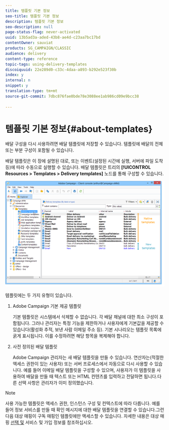 ```yaml
---
title: 템플릿 기본 정보
seo-title: 템플릿 기본 정보
description: 템플릿 기본 정보
seo-description: null
page-status-flag: never-activated
uuid: 13b5ad3a-aded-43b8-ae4d-c23aa7bc17bd
contentOwner: sauviat
products: SG_CAMPAIGN/CLASSIC
audience: delivery
content-type: reference
topic-tags: using-delivery-templates
discoiquuid: 22e289d0-c33c-4daa-a893-b292e523f30b
index: y
internal: n
snippet: y
translation-type: tm+mt
source-git-commit: 7dbc876fae0bde78e3088ee1ab986cd09e9bcc38

---
```



# 템플릿 기본 정보{#about-templates}

배달 구성을 다시 사용하려면 배달 템플릿에 저장할 수 있습니다. 템플릿에 배달의 전체 또는 부분 구성이 포함될 수 있습니다.

배달 템플릿은 이 장에 설명된 대로, 또는 이벤트(설정된 시간에 실행, 서버에 파일 도착 등)에 따라 수동으로 실행할 수 있습니다. 배달 템플릿은 트리의 **[!UICONTROL Resources > Templates > Delivery templates]** 노드를 통해 구성할 수 있습니다.

![](assets/s_user_template_list.png)

템플릿에는 두 가지 유형이 있습니다.

1. Adobe Campaign 기본 제공 템플릿

   기본 템플릿은 시스템에서 삭제할 수 없습니다. 각 배달 채널에 대한 최소 구성이 포함됩니다. 그러나 관리자는 특정 기능을 제한하거나 사용자에게 기본값을 제공할 수 있습니다(활성화 추적, 보낸 사람 이메일 주소 등). 기본 시나리오는 템플릿 목록에 굵게 표시됩니다. 이를 수정하려면 해당 항목을 복제해야 합니다.

1. 사전 정의된 배달 템플릿

   Adobe Campaign 관리자는 새 배달 템플릿을 만들 수 있습니다. 연산자는(적절한 액세스 권한이 있는 사용자) 또는 서버 프로세스에서 자동으로 다시 사용할 수 있습니다. 예를 들어 이메일 배달 템플릿을 구성할 수 있으며, 사용자가 이 템플릿을 사용하여 배달을 만들 때 텍스트 또는 HTML 컨텐츠를 입력하고 전달하면 됩니다.다른 선택 사항은 관리자가 이미 정의했습니다.

>[!NOTE]
>
>사용 가능한 템플릿은 액세스 권한, 인스턴스 구성 및 컨텍스트에 따라 다릅니다. 예를 들어 정보 서비스를 만들 때 확인 메시지에 대한 배달 템플릿을 연결할 수 있습니다.그런 다음 대상 매핑이 구독 매핑인 템플릿에만 액세스할 수 있습니다. 자세한 내용은 대상 매핑 [선택 및](../../delivery/using/selecting-a-target-mapping.md) 서비스 및 가입 [](../../delivery/using/about-services-and-subscriptions.md)정보를 참조하십시오.
